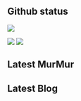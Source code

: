 ## Github status

![](http://github-profile-summary-cards.vercel.app/api/cards/profile-details?username=siygle&theme=default)

![](http://github-profile-summary-cards.vercel.app/api/cards/stats?username=siygle&theme=default)
![](http://github-profile-summary-cards.vercel.app/api/cards/productive-time?username=siygle&theme=default&utcOffset=8)

## Latest MurMur

<!-- CHAT-POST-LIST:START -->
<!-- CHAT-POST-LIST:END -->

## Latest Blog

<!-- BLOG-POST-LIST:START -->
<!-- BLOG-POST-LIST:END -->

